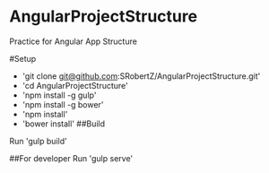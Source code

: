 # AngularProjectStructure
Practice for Angular App Structure

#Setup
- 'git clone git@github.com:SRobertZ/AngularProjectStructure.git'
- 'cd AngularProjectStructure'
- 'npm install -g gulp'
- 'npm install -g bower'
- 'npm install'
- 'bower install'
##Build

Run 'gulp build'

##For developer
Run 'gulp serve'
